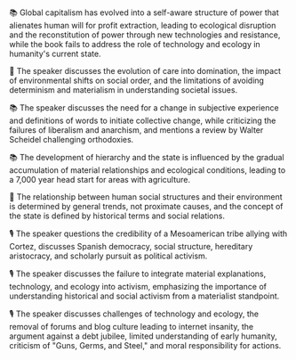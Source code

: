 📚 Global capitalism has evolved into a self-aware structure of power that alienates human will for profit extraction, leading to ecological disruption and the reconstitution of power through new technologies and resistance, while the book fails to address the role of technology and ecology in humanity's current state.

🎥 The speaker discusses the evolution of care into domination, the impact of environmental shifts on social order, and the limitations of avoiding determinism and materialism in understanding societal issues.

📚 The speaker discusses the need for a change in subjective experience and definitions of words to initiate collective change, while criticizing the failures of liberalism and anarchism, and mentions a review by Walter Scheidel challenging orthodoxies.

📚 The development of hierarchy and the state is influenced by the gradual accumulation of material relationships and ecological conditions, leading to a 7,000 year head start for areas with agriculture.

📝 The relationship between human social structures and their environment is determined by general trends, not proximate causes, and the concept of the state is defined by historical terms and social relations.

🎙️ The speaker questions the credibility of a Mesoamerican tribe allying with Cortez, discusses Spanish democracy, social structure, hereditary aristocracy, and scholarly pursuit as political activism.

🎙️ The speaker discusses the failure to integrate material explanations, technology, and ecology into activism, emphasizing the importance of understanding historical and social activism from a materialist standpoint.

🎙 The speaker discusses challenges of technology and ecology, the removal of forums and blog culture leading to internet insanity, the argument against a debt jubilee, limited understanding of early humanity, criticism of "Guns, Germs, and Steel," and moral responsibility for actions.

